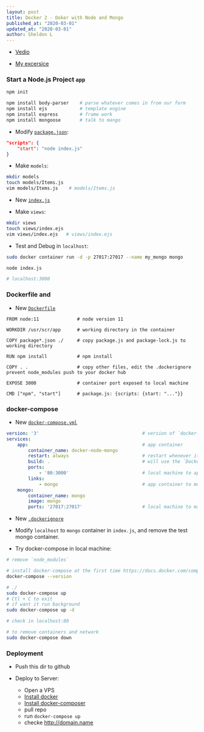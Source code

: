 ```yaml
---
layout: post
title: Docker 2 - Doker with Node and Mongo
published_at: "2020-03-01"
updated_at: "2020-03-01"
author: Sheldon L
---
```


- [Vedio](https://www.youtube.com/watch?v=hP77Rua1E0c&list=PLillGF-Rfqbb6vZqT-Lzi9Al_noaY5LAs&index=2)

- [My excersice](https://github.com/sheldonldev/docker-node-mongo-test)

### Start a Node.js Project `app`

```bash
npm init

npm install body-parser    # parse whatever comes in from our form
npm install ejs            # template engine
npm install express        # frame work
npm install mongoose       # talk to mango
```

- Modify [`package.json`](package.json):

```json
"scripts": {
    "start": "node index.js"
}
```

- Make `models`:

```bash
mkdir models
touch models/Items.js
vim models/Items.js    # models/Items.js
```

- New [`index.js`](index.js)

- Make `views`:

```bash
mkdir views
touch views/index.ejs
vim views/index.ejs   # views/index.ejs
```

- Test and Debug in `localhost`:

```bash
sudo docker container run -d -p 27017:27017 --name my_mongo mongo

node index.js

# localhost:3000
```

### Dockerfile and

- New [`Dockerfile`](Dockerfile)

```note
FROM node:11              # node version 11

WORKDIR /usr/scr/app      # working directory in the container

COPY package*.json ./     # copy package.js and package-lock.js to working directory

RUN npm install           # npm install

COPY . .                  # copy other files, edit the .dockerignore prevent node_modules push to your docker hub

EXPOSE 3000               # container port exposed to local machine

CMD ["npm", "start"]      # package.js: {scripts: {start: "..."}}
```

### docker-compose

- New [`docker-compose.yml`](docker-compose.yml)

```yml
version: '3'                                      # version of `docker-compose`
services:
    app:                                          # app container
        container_name: docker-node-mongo
        restart: always                           # restart whenever it fails
        build: .                                  # will use the `Dockerfile` in the same dir to build container
        ports:
            - '80:3000'                           # local machine to app container
        links:
            - mongo                               # app container to mongo container
    mongo:
        container_name: mongo
        image: mongo
        ports: '27017:27017'                      # local machine to mango container
```

- New [`.dockerignore`](.dockerignore)

- Modify `localhost` to `mongo` container in `index.js`, and remove the test mongo container.

- Try docker-compose in local machine:

```bash
# remove `node_modules`

# install docker-compose at the first time https://docs.docker.com/compose/install/
docker-compose --version

# ./
sudo docker-compose up
# Ctl + C to exit
# if want it run background
sudo docker-compose up -d

# check in localhost:80

# to remove containers and network
sudo docker-compose down
```

### Deployment

- Push this dir to github

- Deploy to Server:

  - Open a VPS
  - [Install docker](https://hub.docker.com/search?q=&type=edition&offering=community&sort=updated_at&order=desc)
  - [Install docker-composer](https://docs.docker.com/compose/install/)
  - pull repo
  - run `docker-compose up`
  - checke http://domain.name
  